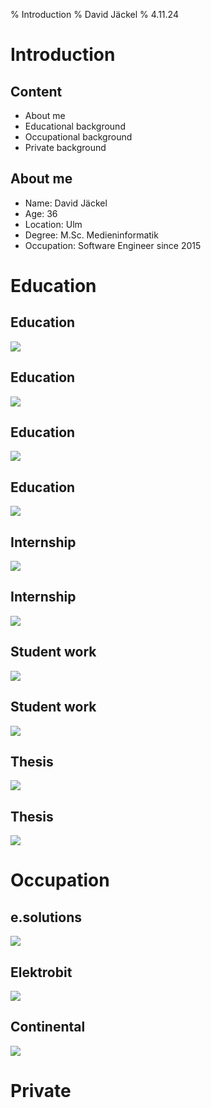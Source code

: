 % Introduction
% David Jäckel
% 4.11.24

# Introduction

## Content

* About me
* Educational background
* Occupational background
* Private background

## About me

* Name: David Jäckel
* Age: 36
* Location: Ulm
* Degree: M.Sc. Medieninformatik
* Occupation: Software Engineer since 2015

# Education

## Education

![](plantuml/bachelor.svg)

## Education

![](plantuml/use_bachelor.svg)

## Education

![](plantuml/master.svg)

## Education

![](plantuml/use_master.svg)

## Internship

![](plantuml/internships.svg)

## Internship

![](plantuml/use_intern.svg)

## Student work

![](plantuml/working_student.svg)

## Student work

![](plantuml/use_student.svg)

## Thesis

![](plantuml/thesis.svg)

## Thesis

![](plantuml/use_thesis.svg)

# Occupation

## e.solutions

![](plantuml/eso.svg)

## Elektrobit

![](plantuml/eb.svg)

## Continental

![](plantuml/conti.svg)

# Private
